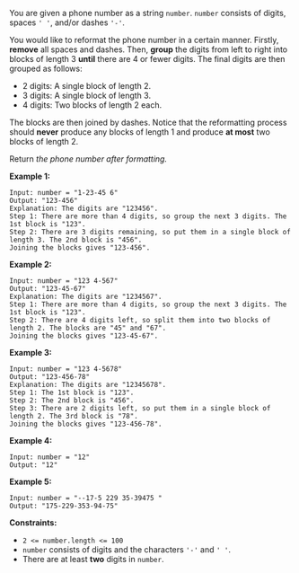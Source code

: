 You are given a phone number as a string `number`. `number` consists of
digits, spaces `' '`, and/or dashes `'-'`.

You would like to reformat the phone number in a certain manner. Firstly,
**remove** all spaces and dashes. Then, **group** the digits from left to
right into blocks of length 3 **until** there are 4 or fewer digits. The final
digits are then grouped as follows:

  * 2 digits: A single block of length 2.
  * 3 digits: A single block of length 3.
  * 4 digits: Two blocks of length 2 each.

The blocks are then joined by dashes. Notice that the reformatting process
should **never** produce any blocks of length 1 and produce **at most** two
blocks of length 2.

Return _the phone number after formatting._



**Example 1:**

    
    
    Input: number = "1-23-45 6"
    Output: "123-456"
    Explanation: The digits are "123456".
    Step 1: There are more than 4 digits, so group the next 3 digits. The 1st block is "123".
    Step 2: There are 3 digits remaining, so put them in a single block of length 3. The 2nd block is "456".
    Joining the blocks gives "123-456".
    

**Example 2:**

    
    
    Input: number = "123 4-567"
    Output: "123-45-67"
    Explanation: The digits are "1234567".
    Step 1: There are more than 4 digits, so group the next 3 digits. The 1st block is "123".
    Step 2: There are 4 digits left, so split them into two blocks of length 2. The blocks are "45" and "67".
    Joining the blocks gives "123-45-67".
    

**Example 3:**

    
    
    Input: number = "123 4-5678"
    Output: "123-456-78"
    Explanation: The digits are "12345678".
    Step 1: The 1st block is "123".
    Step 2: The 2nd block is "456".
    Step 3: There are 2 digits left, so put them in a single block of length 2. The 3rd block is "78".
    Joining the blocks gives "123-456-78".
    

**Example 4:**

    
    
    Input: number = "12"
    Output: "12"
    

**Example 5:**

    
    
    Input: number = "--17-5 229 35-39475 "
    Output: "175-229-353-94-75"
    



**Constraints:**

  * `2 <= number.length <= 100`
  * `number` consists of digits and the characters `'-'` and `' '`.
  * There are at least **two** digits in `number`.

